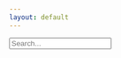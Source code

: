 ```yaml
---
layout: default
---
```


<input type="text" id="search-input" placeholder="Search...">
<span id="result-count"></span>
<ul id="suggestion-list"></ul>

<ul id="post-list"></ul>

<script src="/js/search-test.js"></script>
